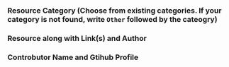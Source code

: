 ### Resource Category (Choose from existing categories. If your category is not found, write `Other` followed by the cateogry)

### Resource along with Link(s) and Author

### Controbutor Name and Gtihub Profile
